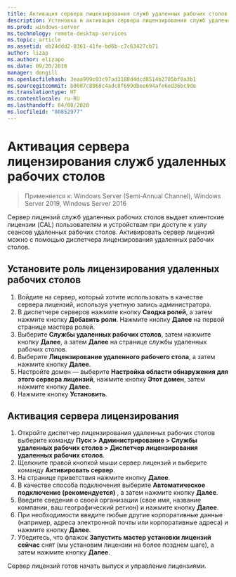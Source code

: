 ```yaml
---
title: Активация сервера лицензирования служб удаленных рабочих столов
description: Установка и активация сервера лицензирования служб удаленных рабочих столов
ms.prod: windows-server
ms.technology: remote-desktop-services
ms.topic: article
ms.assetid: eb24ddd2-0361-41fe-bd6b-c7c63427cb71
author: lizap
ms.author: elizapo
ms.date: 09/20/2016
manager: dongill
ms.openlocfilehash: 3eaa999c03c97ad3188d4dcd8514b2705bf0a3b1
ms.sourcegitcommit: b00d7c8968c4adc8f699dbee694afe6ed36bc9de
ms.translationtype: HT
ms.contentlocale: ru-RU
ms.lasthandoff: 04/08/2020
ms.locfileid: "80852977"
---
```

# <a name="activate-the-remote-desktop-services-license-server"></a>Активация сервера лицензирования служб удаленных рабочих столов

>Применяется к: Windows Server (Semi-Annual Channel), Windows Server 2019, Windows Server 2016

Сервер лицензий служб удаленных рабочих столов выдает клиентские лицензии (CAL) пользователям и устройствам при доступе к узлу сеансов удаленных рабочих столов. Активировать сервер лицензий можно с помощью диспетчера лицензирования удаленных рабочих столов. 

## <a name="install-the-rd-licensing-role"></a>Установите роль лицензирования удаленных рабочих столов

1. Войдите на сервер, который хотите использовать в качестве сервера лицензий, используя учетную запись администратора.
2. В диспетчере серверов нажмите кнопку **Сводка ролей**, а затем нажмите кнопку **Добавить роли**.
   Нажмите кнопку **Далее** на первой странице мастера ролей.
3. Выберите **Службы удаленных рабочих столов**, затем нажмите кнопку **Далее**, а затем **Далее** на странице службы удаленных рабочих столов.
4. Выберите **Лицензирование удаленного рабочего стола**, а затем нажмите кнопку **Далее**.
5. Настройте домен — выберите **Настройка области обнаружения для этого сервера лицензий**, нажмите кнопку **Этот домен**, затем нажмите кнопку **Далее**.
6. Нажмите кнопку **Установить**.

## <a name="activate-the-license-server"></a>Активация сервера лицензирования

1. Откройте диспетчер лицензирования удаленных рабочих столов выберите команду **Пуск > Администрирование > Службы удаленных рабочих столов > Диспетчер лицензирования удаленных рабочих столов**.
2. Щелкните правой кнопкой мыши сервер лицензий и выберите команду **Активировать сервер**.
3. На странице приветствия нажмите кнопку **Далее**.
4. В качестве способа подключения выберите **Автоматическое подключение (рекомендуется)** , а затем нажмите кнопку **Далее**.
5. Введите сведения о своей организации (свое имя, название компании, ваш географический регион) и нажмите кнопку **Далее**.
6. При необходимости введите любые другие корпоративные данные (например, адреса электронной почты или корпоративные адреса) и нажмите кнопку **Далее**. 
7. Убедитесь, что флажок **Запустить мастер установки лицензий сейчас** снят (мы установим лицензии на более позднем шаге), а затем нажмите кнопку **Далее**.

Сервер лицензий готов начать выпуск и управление лицензиями. 